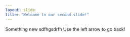 ```yaml
---
layout: slide
title: "Welcome to our second slide!"
---
```

Something new sdfhgsdrfh
Use the left arrow to go back!